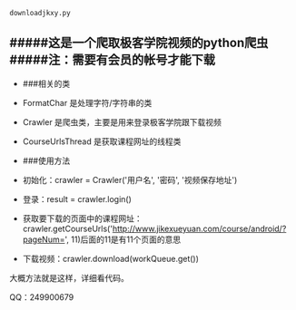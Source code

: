    downloadjkxy.py

#####这是一个爬取极客学院视频的python爬虫
#####注：需要有会员的帐号才能下载
---
* ###相关的类
 * FormatChar 是处理字符/字符串的类
 * Crawler 是爬虫类，主要是用来登录极客学院跟下载视频
 * CourseUrlsThread 是获取课程网址的线程类


* ###使用方法
 * 初始化：crawler = Crawler('用户名', '密码', '视频保存地址')
 * 登录：result = crawler.login()
 * 获取要下载的页面中的课程网址：crawler.getCourseUrls('http://www.jikexueyuan.com/course/android/?pageNum=', 11)后面的11是有11个页面的意思
 * 下载视频：crawler.download(workQueue.get())
 
大概方法就是这样，详细看代码。

QQ：249900679
